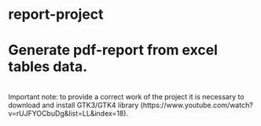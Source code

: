 # report-project
<h1>Generate pdf-report from excel tables data.</h1>
<br>
Important note: to provide a correct work of the project it is necessary to download and install GTK3/GTK4 library (https://www.youtube.com/watch?v=rUJFYOCbuDg&list=LL&index=18).
<br>
